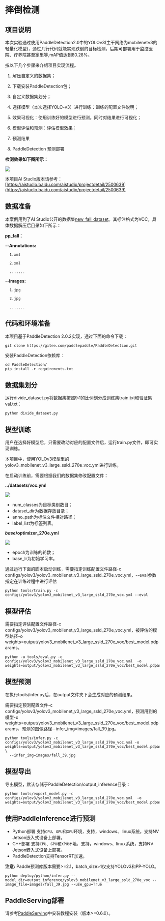 # 摔倒检测


## 项目说明

本次实验通过使用PaddleDetection2.0中的YOLOv3(主干网络为mobilenetv3的轻量化模型)，通过几行代码就能实现跌倒的目标检测，后期可部署用于监控医院、疗养院甚至家里等,mAP值达到80.28%。

按以下几个步骤来介绍项目实现流程。

1. 解压自定义的数据集；

2. 下载安装PaddleDetection包；

2. 自定义数据集划分；

4. 选择模型（本次选择YOLO-v3）进行训练：训练的配置文件说明；

5. 效果可视化：使用训练好的模型进行预测，同时对结果进行可视化；

6. 模型评估和预测：评估模型效果；

7. 预测结果

8. PaddleDetection 预测部署

**检测效果如下图所示：**

![](./images/demo.jpeg)

本项目AI Studio版本请参考：[https://aistudio.baidu.com/aistudio/projectdetail/2500639](https://aistudio.baidu.com/aistudio/projectdetail/2500639)


## 数据准备

本案例用到了AI Studio公开的数据集[new_fall_dataset](https://aistudio.baidu.com/aistudio/datasetdetail/105389)。其标注格式为VOC，具体数据解压后目录如下所示：

**pp_fall**：


  --**Annotations:**
  
      1.xml
  
      2.xml
  
      .......
  
  --**images:**
  
      1.jpg
  
      2.jpg
  
      .......

## 代码和环境准备

本项目基于PaddleDetection 2.0.2实现，通过下面的命令下载：

```
git clone https://gitee.com/paddlepaddle/PaddleDetection.git
```

安装PaddleDetection依赖库：
```
cd PaddleDetection/
pip install -r requirements.txt
```

## 数据集划分

运行divide_dataset.py将数据集按照9:1的比例划分成训练集train.txt和验证集val.txt：
```
python divide_dataset.py
```

## 模型训练

用户在选择好模型后，只需要改动对应的配置文件后，运行train.py文件，即可实现训练。

本项目中，使用YOLOv3模型里的yolov3_mobilenet_v3_large_ssld_270e_voc.yml进行训练。

在启动训练前，需要根据我们的数据集修改配置文件：

**../datasets/voc.yml**

![](./images/modify.png)

* num_classes为目标类别数目；
* dataset_dir为数据存放目录；
* anno_path为标注文件相对路径；
* label_list为标签列表。

**_base_/optimizer_270e.yml**

![](./images/modify_2.png)

* epoch为训练的轮数；
* base_lr为初始学习率。



通过运行下面的脚本启动训练，需要指定训练配置文件路径-c configs/yolov3/yolov3_mobilenet_v3_large_ssld_270e_voc.yml，--eval参数指定在训练过程中进行评估
```
python tools/train.py -c configs/yolov3/yolov3_mobilenet_v3_large_ssld_270e_voc.yml --eval
```

## 模型评估

需要指定评估配置文件路径-c configs/yolov3/yolov3_mobilenet_v3_large_ssld_270e_voc.yml，被评估的模型路径-o weights=output/yolov3_mobilenet_v3_large_ssld_270e_voc/best_model.pdparams。
```
python -u tools/eval.py -c configs/yolov3/yolov3_mobilenet_v3_large_ssld_270e_voc.yml  -o weights=output/yolov3_mobilenet_v3_large_ssld_270e_voc/best_model.pdparams
```

## 模型预测

在执行tools/infer.py后，在output文件夹下会生成对应的预测结果。

需要指定预测配置文件-c configs/yolov3/yolov3_mobilenet_v3_large_ssld_270e_voc.yml，预测用到的模型-o weights=output/yolov3_mobilenet_v3_large_ssld_270e_voc/best_model.pdparams，预测的图像路径--infer_img=images/fall_39.jpg。
```
python tools/infer.py -c configs/yolov3/yolov3_mobilenet_v3_large_ssld_270e_voc.yml -o weights=output/yolov3_mobilenet_v3_large_ssld_270e_voc/best_model.pdparams \
  --infer_img=images/fall_39.jpg
```

## 模型导出

导出模型，默认存储于PaddleDetection/output_inference目录：
```
python tools/export_model.py -c configs/yolov3/yolov3_mobilenet_v3_large_ssld_270e_voc.yml  -o weights=output/yolov3_mobilenet_v3_large_ssld_270e_voc/best_model.pdparams
```

## 使用PaddleInference进行预测
* Python部署 支持`CPU`、`GPU`和`XPU`环境，支持，windows、linux系统，支持NV Jetson嵌入式设备上部署。
* C++部署 支持`CPU`、`GPU`和`XPU`环境，支持，windows、linux系统，支持NV Jetson嵌入式设备上部署。
* PaddleDetection支持TensorRT加速。

**注意:**  Paddle预测库版本需要>=2.1，batch_size>1仅支持YOLOv3和PP-YOLO。
```
python deploy/python/infer.py --model_dir=output_inference/yolov3_mobilenet_v3_large_ssld_270e_voc --image_file=images/fall_39.jpg --use_gpu=True
```

## PaddleServing部署
请参考[PaddleServing](https://github.com/PaddlePaddle/Serving/tree/v0.6.0)中安装教程安装（版本>=0.6.0）。
